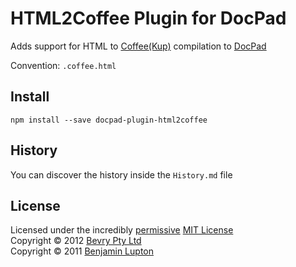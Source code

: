 # HTML2Coffee Plugin for DocPad
Adds support for HTML to [Coffee](http://coffeescript.org/)[(Kup)](http://coffeekup.org/) compilation to [DocPad](https://github.com/bevry/docpad)

Convention:  `.coffee.html`


## Install

```
npm install --save docpad-plugin-html2coffee
```


## History
You can discover the history inside the `History.md` file


## License
Licensed under the incredibly [permissive](http://en.wikipedia.org/wiki/Permissive_free_software_licence) [MIT License](http://creativecommons.org/licenses/MIT/)
<br/>Copyright &copy; 2012 [Bevry Pty Ltd](http://bevry.me)
<br/>Copyright &copy; 2011 [Benjamin Lupton](http://balupton.com)